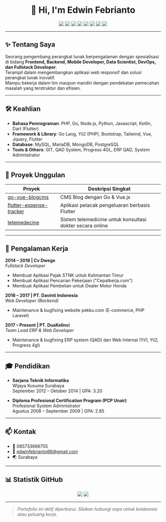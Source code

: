 <!-- Profil README untuk GitHub edwinfebrianto44-gif -->

<h1 align="center">👋 Hi, I'm Edwin Febrianto</h1>

<p align="center">
  <img src="https://img.shields.io/badge/Frontend-blue?style=flat-square"/>
  <img src="https://img.shields.io/badge/Backend-green?style=flat-square"/>
  <img src="https://img.shields.io/badge/Mobile-orange?style=flat-square"/>
  <img src="https://img.shields.io/badge/Data%20Science-purple?style=flat-square"/>
  <img src="https://img.shields.io/badge/DevOps-yellow?style=flat-square"/>
  <img src="https://img.shields.io/badge/Fullstack-red?style=flat-square"/>
  <img src="https://img.shields.io/badge/Flutter-02569B?logo=flutter&logoColor=white&style=flat-square"/>
  <img src="https://img.shields.io/badge/Kotlin-7F52FF?logo=kotlin&logoColor=white&style=flat-square"/>
</p>

---

## ✨ Tentang Saya

Seorang pengembang perangkat lunak berpengalaman dengan spesialisasi di bidang **Frontend, Backend, Mobile Developer, Data Scientist, DevOps, dan Fullstack Developer**.  
Terampil dalam mengembangkan aplikasi web responsif dan solusi perangkat lunak inovatif.  
Mampu bekerja dalam tim maupun mandiri dengan pendekatan pemecahan masalah yang terstruktur dan efisien.

---

## 🛠️ Keahlian

- **Bahasa Pemrograman**: PHP, Go, Node.js, Python, Javascript, Kotlin, Dart (Flutter)
- **Framework & Library**: Go Lang, Yii2 (PHP), Bootstrap, Tailwind, Vue, Jquery, Flutter
- **Database**: MySQL, MariaDB, MongoDB, PostgreSQL
- **Tools & Others**: GIT, QAD System, Progress 4GL, ERP QAD, System Administrator

---

## 🚀 Proyek Unggulan

| Proyek                | Deskripsi Singkat                                             |
|-----------------------|--------------------------------------------------------------|
| [go-vue-blogcms](https://github.com/edwinfebrianto44-gif/go-vue-blogcms) | CMS Blog dengan Go & Vue.js |
| [flutter-expense-tracker](https://github.com/edwinfebrianto44-gif/flutter-expense-tracker) | Aplikasi pelacak pengeluaran berbasis Flutter |
| [telemedecine](https://github.com/edwinfebrianto44-gif/telemedecine) | Sistem telemedicine untuk konsultasi dokter secara online |

---

## 💼 Pengalaman Kerja

**2014 – 2016 | Cv Dwege**  
*Fullstack Developer*  
- Membuat Aplikasi Pajak STNK untuk Kalimantan Timur  
- Membuat Aplikasi Pencarian Pekerjaan ("Cepatkerja.com")  
- Membuat Aplikasi Pembelian untuk Dealer Motor Honda

**2016 – 2017 | PT. Davinti Indonesia**  
*Web Developer (Backend)*  
- Maintenance & bugfixing website pekku.com (E-commerce, PHP Laravel)

**2017 – Present | PT. DuaKelinci**  
*Team Lead ERP & Web Developer*  
- Maintenance & bugfixing ERP system (QAD) dan Web Internal (Yii1, Yii2, Progress 4gl)

---

## 🎓 Pendidikan

- **Sarjana Teknik Informatika**  
  Wijaya Kusuma Surabaya  
  September 2012 – Oktober 2014 | GPA: 3.20

- **Diploma Profesional Certification Program (PCP Unair)**  
  Profesional System Administrator  
  Agustus 2008 – September 2009 | GPA: 2.85

---

## 📫 Kontak

- 📱 085733666755
- 📧 edwinfebrianto66@gmail.com
- 🌏 Surabaya

---

## 📊 Statistik GitHub

<p align="center">
  <img src="https://github-readme-streak-stats.herokuapp.com/?user=edwinfebrianto44-gif&theme=dark"/>
  <img src="https://github-readme-stats.vercel.app/api?username=edwinfebrianto44-gif&show_icons=true&hide=stars&count_private=true&theme=dark"/>
</p>

---

> *Portofolio ini aktif diperbarui. Silakan hubungi saya untuk kolaborasi atau peluang kerja.*
